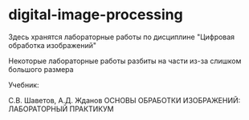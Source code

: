 # digital-image-processing
Здесь хранятся лабораторные работы по дисциплине "Цифровая обработка изображений"

Некоторые лабораторные работы разбиты на части из-за слишком большого размера

Учебник:

С.В. Шаветов, А.Д. Жданов
ОСНОВЫ ОБРАБОТКИ
ИЗОБРАЖЕНИЙ: ЛАБОРАТОРНЫЙ
ПРАКТИКУМ
